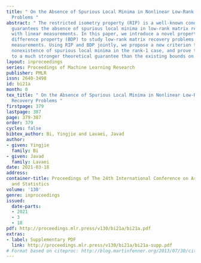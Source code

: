 ```yaml
---
title: " On the Absence of Spurious Local Minima in Nonlinear Low-Rank Matrix Recovery
  Problems "
abstract: " The restricted isometry property (RIP) is a well-known condition that
  guarantees the absence of spurious local minima in low-rank matrix recovery problems
  with linear measurements. In this paper, we introduce a novel property named bound
  difference property (BDP) to study low-rank matrix recovery problems with nonlinear
  measurements. Using RIP and BDP jointly, we propose a new criterion to certify the
  nonexistence of spurious local minima in the rank-1 case, and prove that it leads
  to a much stronger theoretical guarantee than the existing bounds on RIP. "
layout: inproceedings
series: Proceedings of Machine Learning Research
publisher: PMLR
issn: 2640-3498
id: bi21a
month: 0
tex_title: " On the Absence of Spurious Local Minima in Nonlinear Low-Rank Matrix
  Recovery Problems "
firstpage: 379
lastpage: 387
page: 379-387
order: 379
cycles: false
bibtex_author: Bi, Yingjie and Lavaei, Javad
author:
- given: Yingjie
  family: Bi
- given: Javad
  family: Lavaei
date: 2021-03-18
address: 
container-title: Proceedings of The 24th International Conference on Artificial Intelligence
  and Statistics
volume: '130'
genre: inproceedings
issued:
  date-parts:
  - 2021
  - 3
  - 18
pdf: http://proceedings.mlr.press/v130/bi21a/bi21a.pdf
extras:
- label: Supplementary PDF
  link: http://proceedings.mlr.press/v130/bi21a/bi21a-supp.pdf
# Format based on citeproc: http://blog.martinfenner.org/2013/07/30/citeproc-yaml-for-bibliographies/
---
```

